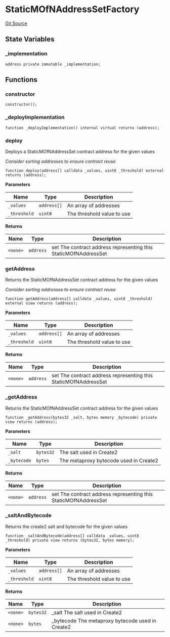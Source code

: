 # StaticMOfNAddressSetFactory
[Git Source](https://github.com/hyperlane-xyz/hyperlane-monorepo/blob/60f321f452052881dce4e22999022e11fc117456/contracts/libs/StaticMOfNAddressSetFactory.sol)


## State Variables
### _implementation

```solidity
address private immutable _implementation;
```


## Functions
### constructor


```solidity
constructor();
```

### _deployImplementation


```solidity
function _deployImplementation() internal virtual returns (address);
```

### deploy

Deploys a StaticMOfNAddressSet contract address for the given
values

*Consider sorting addresses to ensure contract reuse*


```solidity
function deploy(address[] calldata _values, uint8 _threshold) external returns (address);
```
**Parameters**

|Name|Type|Description|
|----|----|-----------|
|`_values`|`address[]`|An array of addresses|
|`_threshold`|`uint8`|The threshold value to use|

**Returns**

|Name|Type|Description|
|----|----|-----------|
|`<none>`|`address`|set The contract address representing this StaticMOfNAddressSet|


### getAddress

Returns the StaticMOfNAddressSet contract address for the given
values

*Consider sorting addresses to ensure contract reuse*


```solidity
function getAddress(address[] calldata _values, uint8 _threshold) external view returns (address);
```
**Parameters**

|Name|Type|Description|
|----|----|-----------|
|`_values`|`address[]`|An array of addresses|
|`_threshold`|`uint8`|The threshold value to use|

**Returns**

|Name|Type|Description|
|----|----|-----------|
|`<none>`|`address`|set The contract address representing this StaticMOfNAddressSet|


### _getAddress

Returns the StaticMOfNAddressSet contract address for the given
values


```solidity
function _getAddress(bytes32 _salt, bytes memory _bytecode) private view returns (address);
```
**Parameters**

|Name|Type|Description|
|----|----|-----------|
|`_salt`|`bytes32`|The salt used in Create2|
|`_bytecode`|`bytes`|The metaproxy bytecode used in Create2|

**Returns**

|Name|Type|Description|
|----|----|-----------|
|`<none>`|`address`|set The contract address representing this StaticMOfNAddressSet|


### _saltAndBytecode

Returns the create2 salt and bytecode for the given values


```solidity
function _saltAndBytecode(address[] calldata _values, uint8 _threshold) private view returns (bytes32, bytes memory);
```
**Parameters**

|Name|Type|Description|
|----|----|-----------|
|`_values`|`address[]`|An array of addresses|
|`_threshold`|`uint8`|The threshold value to use|

**Returns**

|Name|Type|Description|
|----|----|-----------|
|`<none>`|`bytes32`|_salt The salt used in Create2|
|`<none>`|`bytes`|_bytecode The metaproxy bytecode used in Create2|


